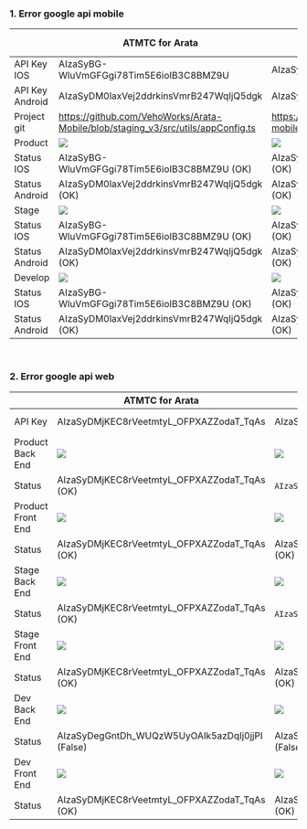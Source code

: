 ### 1. Error google api mobile
| | ATMTC for Arata | ATMTC for GLA | ATMTC for Yamapan | ATMTC demo(2/9/2022) | ATMTC for Daisei-Souko-Allocate | ATMTC for Centlex | ATMTC for MSJ |
| ------ | ------ | ------ | ------ | ------ | ------ | ------ | ------ |
| API Key IOS     | AIzaSyBG-WluVmGFGgi78Tim5E6ioIB3C8BMZ9U | AIzaSyAlWfiOYIbs9V02ZbZxcDlS5KNBv_TqA9U | AIzaSyCeIZL9iZQX-xacY0evlvpsg2u0kmga3GE | NONE | AIzaSyBji1_-FCxvEnWDhjqXKeAiqu6NTSbtCwI | AIzaSyBHJHoGRpPGJEM-O3Ey6BQ7jegY3eI08nQ | AIzaSyARzMomyrVuNDMNWA1ymjZqz8otRjfH1B4 |
| API Key Android | AIzaSyDM0laxVej2ddrkinsVmrB247WqIjQ5dgk | AIzaSyCV0zP51vYEtndrYN_68UlybxcYTLBAMZ8 | AIzaSyAEB8bdWh1wE14jD2rBPw49y1rvw46yOeE | NONE | AIzaSyCtU84glJty7NRZh4J51KCBRwSPi2Hul8w | AIzaSyANoDl9Tw3VzX0V7C0diyxfPlbw6Za5nqA | AIzaSyA0KRWmnabRUk2z40ZbDcWShpeKlvL-dCo |
| Project git     | https://github.com/VehoWorks/Arata-Mobile/blob/staging_v3/src/utils/appConfig.ts | https://github.com/VehoWorks/gac-mobile/blob/product/src/utils/appConfig.ts | https://github.com/thubkit/ATMTC-Yamapan-Mobile/blob/product/src/utils/appConfig.ts | NONE | https://github.com/VehoWorks/ATMTC_Sokou_Mobile/blob/staging/src/utils/appConfig.ts | https://github.com/VehoWorks/ATMTC-Centlex-Mobile/blob/staging/src/utils/appConfig.ts | https://github.com/VehoWorks/atmtc-msj-mobile/blob/staging/src/utils/appConfig.ts |
| Product         | ![](https://res.cloudinary.com/do5mcnq9w/image/upload/v1695092761/error_api_google/arata/Moblie/Api_key_product_ios_android_arata.png) | ![](https://res.cloudinary.com/do5mcnq9w/image/upload/v1695095472/error_api_google/GLA/Mobie/Api_key_product_ios_android_gla.png) | ![](https://res.cloudinary.com/do5mcnq9w/image/upload/v1695099051/error_api_google/Yamapan/Moblie/Api_key_product_ios_android_yamapan.png) | NONE | ![](https://res.cloudinary.com/do5mcnq9w/image/upload/v1701240816/error_api_google/msj/Moblie/msj-mobile-product_fix_1.png)  | ![](https://res.cloudinary.com/do5mcnq9w/image/upload/v1698910954/error_api_google/Cenlex/Moblie/centlex-mobile-product.png) | ![](https://res.cloudinary.com/do5mcnq9w/image/upload/v1698910989/error_api_google/msj/Moblie/msj-mobile-product.png) |
| Status IOS      | AIzaSyBG-WluVmGFGgi78Tim5E6ioIB3C8BMZ9U (OK) | AIzaSyAlWfiOYIbs9V02ZbZxcDlS5KNBv_TqA9U (OK) | AIzaSyCeIZL9iZQX-xacY0evlvpsg2u0kmga3GE (OK) | NONE | AIzaSyBji1_-FCxvEnWDhjqXKeAiqu6NTSbtCwI (OK) | AIzaSyBHJHoGRpPGJEM-O3Ey6BQ7jegY3eI08nQ (OK) | AIzaSyARzMomyrVuNDMNWA1ymjZqz8otRjfH1B4 (OK) |
| Status Android  | AIzaSyDM0laxVej2ddrkinsVmrB247WqIjQ5dgk (OK) | AIzaSyCV0zP51vYEtndrYN_68UlybxcYTLBAMZ8 (OK) | AIzaSyAEB8bdWh1wE14jD2rBPw49y1rvw46yOeE (OK) | NONE | AIzaSyCtU84glJty7NRZh4J51KCBRwSPi2Hul8w (OK) | AIzaSyANoDl9Tw3VzX0V7C0diyxfPlbw6Za5nqA (OK) | AIzaSyA0KRWmnabRUk2z40ZbDcWShpeKlvL-dCo (OK) |
| Stage           | ![](https://res.cloudinary.com/do5mcnq9w/image/upload/v1695092280/error_api_google/arata/Moblie/Api_key_stage_ios_android_arata.png) | ![](https://res.cloudinary.com/do5mcnq9w/image/upload/v1695095678/error_api_google/GLA/Mobie/Api_key_stage_ios_android_gla.png) | ![](https://res.cloudinary.com/do5mcnq9w/image/upload/v1695099229/error_api_google/Yamapan/Moblie/Api_key_stage_ios_android_yamapan.png) | NONE | ![](https://res.cloudinary.com/do5mcnq9w/image/upload/v1698911052/error_api_google/Souko/Moblie/souko-mobile-staging.png) | ![](https://res.cloudinary.com/do5mcnq9w/image/upload/v1698910802/error_api_google/Cenlex/Moblie/centlex-mobile-staging.png) | ![](https://res.cloudinary.com/do5mcnq9w/image/upload/v1698910897/error_api_google/msj/Moblie/msj-mobile-staging.png) |
| Status IOS      | AIzaSyBG-WluVmGFGgi78Tim5E6ioIB3C8BMZ9U (OK) | AIzaSyAlWfiOYIbs9V02ZbZxcDlS5KNBv_TqA9U (OK) | AIzaSyCeIZL9iZQX-xacY0evlvpsg2u0kmga3GE (OK) | NONE | AIzaSyBji1_-FCxvEnWDhjqXKeAiqu6NTSbtCwI (OK) | AIzaSyBHJHoGRpPGJEM-O3Ey6BQ7jegY3eI08nQ (OK) | AIzaSyARzMomyrVuNDMNWA1ymjZqz8otRjfH1B4 (OK) |
| Status Android  | AIzaSyDM0laxVej2ddrkinsVmrB247WqIjQ5dgk (OK) | AIzaSyCV0zP51vYEtndrYN_68UlybxcYTLBAMZ8 (OK) | AIzaSyAEB8bdWh1wE14jD2rBPw49y1rvw46yOeE(OK) | NONE | AIzaSyCtU84glJty7NRZh4J51KCBRwSPi2Hul8w (OK) | AIzaSyANoDl9Tw3VzX0V7C0diyxfPlbw6Za5nqA (OK) | AIzaSyA0KRWmnabRUk2z40ZbDcWShpeKlvL-dCo (OK) |
| Develop         | ![](https://res.cloudinary.com/do5mcnq9w/image/upload/v1700107745/error_api_google/arata/Moblie/Api_key_dev_ios_android_arata.png) | ![](https://res.cloudinary.com/do5mcnq9w/image/upload/v1700107697/error_api_google/GLA/Mobie/Api_key_dev_ios_android_gla.png) | ![](https://res.cloudinary.com/do5mcnq9w/image/upload/v1700107634/error_api_google/Yamapan/Moblie/Api_key_dev_ios_android_yamapan.png) | NONE | ![](https://res.cloudinary.com/do5mcnq9w/image/upload/v1698911026/error_api_google/Souko/Moblie/souko-mobile-develop.png) | ![](https://res.cloudinary.com/do5mcnq9w/image/upload/v1698910760/error_api_google/Cenlex/Moblie/centlex-mobile-dev.png) | ![](https://res.cloudinary.com/do5mcnq9w/image/upload/v1698910861/error_api_google/msj/Moblie/msj-mobile-dev.png) |
| Status IOS      | AIzaSyBG-WluVmGFGgi78Tim5E6ioIB3C8BMZ9U (OK) | AIzaSyAlWfiOYIbs9V02ZbZxcDlS5KNBv_TqA9U (OK) | AIzaSyCeIZL9iZQX-xacY0evlvpsg2u0kmga3GE (OK) | NONE | AIzaSyBji1_-FCxvEnWDhjqXKeAiqu6NTSbtCwI (OK) | AIzaSyBHJHoGRpPGJEM-O3Ey6BQ7jegY3eI08nQ (OK) | AIzaSyARzMomyrVuNDMNWA1ymjZqz8otRjfH1B4 (OK) |
| Status Android  | AIzaSyDM0laxVej2ddrkinsVmrB247WqIjQ5dgk (OK) | AIzaSyCV0zP51vYEtndrYN_68UlybxcYTLBAMZ8 (OK) | AIzaSyAEB8bdWh1wE14jD2rBPw49y1rvw46yOeE (OK) | NONE | AIzaSyCtU84glJty7NRZh4J51KCBRwSPi2Hul8w (OK) | AIzaSyANoDl9Tw3VzX0V7C0diyxfPlbw6Za5nqA (OK) | 	AIzaSyA0KRWmnabRUk2z40ZbDcWShpeKlvL-dCo (OK) |
​
### 2. Error google api web
| | ATMTC for Arata | ATMTC for GLA | ATMTC for Yamapan | ATMTC demo(2/9/2022) | ATMTC for Daisei-Souko-Allocate | ATMTC for Centlex | ATMTC for MSJ | ATMTC for MSJ 2 |
| ------ | ------ | ------ | ------ | ------ | ------ | ------ | ------ | ------ |
| API Key | AIzaSyDMjKEC8rVeetmtyL_OFPXAZZodaT_TqAs | AIzaSyBLnY9PyZ5RFTAUhF5ABPmOudMcq9gYssM | AIzaSyCniZPkuUi6D-qsM72yZyqpoZAjANXg-u0 | AIzaSyBEWcIRCJUaKa8-0Y1bxki0DvnMVDCMIZQ | AIzaSyDXxeDT6gksADYl_hZH4zrwkCDnCki8LjQ | AIzaSyBP11piLBStXdoGhMMzGxCU5h_bmnU5Wgw | AIzaSyCvrMzntUVm_Uza11vp6enXYs4e2vblaXE | AIzaSyCvrMzntUVm_Uza11vp6enXYs4e2vblaXE |
| Product Back End  | ![](https://res.cloudinary.com/do5mcnq9w/image/upload/v1695094370/error_api_google/arata/Back%20End/arata_back_end_product.png) | ![](https://res.cloudinary.com/do5mcnq9w/image/upload/v1695097802/error_api_google/GLA/Back%20end/gla_back_end_product.png) | ![](https://res.cloudinary.com/do5mcnq9w/image/upload/v1698743795/error_api_google/Yamapan/Back%20end/yamapan_back_end_product.png) |  | ![](https://res.cloudinary.com/do5mcnq9w/image/upload/v1701233757/error_api_google/Souko/BackEnd/souko_back_end_product.png) | ![](https://res.cloudinary.com/do5mcnq9w/image/upload/v1701233861/error_api_google/Cenlex/Backend/centlex_back_end_product.png) | ![](https://res.cloudinary.com/do5mcnq9w/image/upload/v1701233949/error_api_google/msj/BackEnd/msj_back_end_product_fix_1.png) | ![](https://res.cloudinary.com/do5mcnq9w/image/upload/v1700637915/error_api_google/msj/BackEnd/msj_back_end_product.png) |
| Status  | AIzaSyDMjKEC8rVeetmtyL_OFPXAZZodaT_TqAs (OK) | `AIzaSyDegGntDh_WUQzW5UyOAIk5azDqIj0jjPI` (False) | `AIzaSyDegGntDh_WUQzW5UyOAIk5azDqIj0jjPI` (False) |  | AIzaSyDXxeDT6gksADYl_hZH4zrwkCDnCki8LjQ (OK) | AIzaSyBP11piLBStXdoGhMMzGxCU5h_bmnU5Wgw (OK) | AIzaSyCvrMzntUVm_Uza11vp6enXYs4e2vblaXE (OK) | AIzaSyCvrMzntUVm_Uza11vp6enXYs4e2vblaXE (OK) |
| Product Front End  | ![](https://res.cloudinary.com/do5mcnq9w/image/upload/v1695094656/error_api_google/arata/Front%20End/arata_front_end_product.png) | ![](https://res.cloudinary.com/do5mcnq9w/image/upload/v1695098058/error_api_google/GLA/Front%20end/gla_front_end_product.png) | ![](https://res.cloudinary.com/do5mcnq9w/image/upload/v1698744096/error_api_google/Yamapan/Front%20end/yamapan_front_end_product.png) |  | ![](https://res.cloudinary.com/do5mcnq9w/image/upload/v1701233805/error_api_google/Souko/FrontEnd/souko_front_end_product.png) | ![](https://res.cloudinary.com/do5mcnq9w/image/upload/v1701233906/error_api_google/Cenlex/FrontEnd/centlex_front_end_product.png) | ![](https://res.cloudinary.com/do5mcnq9w/image/upload/v1701234018/error_api_google/msj/FrontEnd/msj_front_end_product_fix_1.png) | ![](https://res.cloudinary.com/do5mcnq9w/image/upload/v1700637975/error_api_google/msj/FrontEnd/msj_front_end_product.png) |
| Status  | AIzaSyDMjKEC8rVeetmtyL_OFPXAZZodaT_TqAs (OK) | AIzaSyBLnY9PyZ5RFTAUhF5ABPmOudMcq9gYssM (OK) | `AIzaSyDegGntDh_WUQzW5UyOAIk5azDqIj0jjPI` (False) |  | AIzaSyDXxeDT6gksADYl_hZH4zrwkCDnCki8LjQ (OK) | AIzaSyBP11piLBStXdoGhMMzGxCU5h_bmnU5Wgw (OK) | AIzaSyCvrMzntUVm_Uza11vp6enXYs4e2vblaXE (OK) | AIzaSyCvrMzntUVm_Uza11vp6enXYs4e2vblaXE (OK) |
| Stage Back End  | ![](https://res.cloudinary.com/do5mcnq9w/image/upload/v1695094794/error_api_google/arata/Back%20End/arata_back_end_stage.png)   | ![](https://res.cloudinary.com/do5mcnq9w/image/upload/v1695098308/error_api_google/GLA/Back%20end/gla_back_end_stage.png) | NONE | | ![](https://res.cloudinary.com/do5mcnq9w/image/upload/v1698896051/error_api_google/Souko/BackEnd/souko_back_end_stage.png)  |
| Status  | AIzaSyDMjKEC8rVeetmtyL_OFPXAZZodaT_TqAs (OK) | `AIzaSyDegGntDh_WUQzW5UyOAIk5azDqIj0jjPI` (False) | NONE |   | `AIzaSyDXxeDT6gksADYl_hZH4zrwkCDnCki8LjQ` (142) (OK) |
| Stage Front End  | ![](https://res.cloudinary.com/do5mcnq9w/image/upload/v1695094903/error_api_google/arata/Front%20End/arata_front_end_stage.png) | ![](https://res.cloudinary.com/do5mcnq9w/image/upload/v1695098421/error_api_google/GLA/Front%20end/gla_front_end_stage.png) | NONE |  | ![](https://res.cloudinary.com/do5mcnq9w/image/upload/v1698896464/error_api_google/Souko/FrontEnd/souko_front_end_stage.png) |
| Status  | AIzaSyDMjKEC8rVeetmtyL_OFPXAZZodaT_TqAs (OK) | AIzaSyBLnY9PyZ5RFTAUhF5ABPmOudMcq9gYssM (OK) | NONE | | AIzaSyDXxeDT6gksADYl_hZH4zrwkCDnCki8LjQ (OK) |
| Dev Back End | ![](https://res.cloudinary.com/do5mcnq9w/image/upload/v1700120596/error_api_google/arata/Back%20End/arata_back_end_dev.png) | ![](https://res.cloudinary.com/do5mcnq9w/image/upload/v1700120671/error_api_google/GLA/Back%20end/gla_back_end_dev.png) | ![](https://res.cloudinary.com/do5mcnq9w/image/upload/v1700120752/error_api_google/Yamapan/Back%20end/yamapan_back_end_dev.png) | | ![](https://res.cloudinary.com/do5mcnq9w/image/upload/v1698899411/error_api_google/Souko/BackEnd/souko_back_end_dev.png)    | ![](https://res.cloudinary.com/do5mcnq9w/image/upload/v1698899134/error_api_google/Cenlex/Backend/centlex_back_end_dev.png.png) | ![](https://res.cloudinary.com/do5mcnq9w/image/upload/v1698899299/error_api_google/msj/BackEnd/msj_back_end_dev.png) |
| Status | AIzaSyDegGntDh_WUQzW5UyOAIk5azDqIj0jjPI (False) | AIzaSyDegGntDh_WUQzW5UyOAIk5azDqIj0jjPI (False) | AIzaSyCniZPkuUi6D-qsM72yZyqpoZAjANXg-u0 (OK) | | AIzaSyDXxeDT6gksADYl_hZH4zrwkCDnCki8LjQ(OK) | AIzaSyBP11piLBStXdoGhMMzGxCU5h_bmnU5Wgw(OK) | AIzaSyCvrMzntUVm_Uza11vp6enXYs4e2vblaXE(OK) |
| Dev Front End | ![](https://res.cloudinary.com/do5mcnq9w/image/upload/v1700120631/error_api_google/arata/Front%20End/arata_front_end_dev.png) | ![](https://res.cloudinary.com/do5mcnq9w/image/upload/v1700120705/error_api_google/GLA/Front%20end/gla_front_end_dev.png) | ![](https://res.cloudinary.com/do5mcnq9w/image/upload/v1700120782/error_api_google/Yamapan/Front%20end/yamapan_front_end_dev.png)   | | ![](https://res.cloudinary.com/do5mcnq9w/image/upload/v1698899443/error_api_google/Souko/FrontEnd/souko_front_end_dev.png)  | ![](https://res.cloudinary.com/do5mcnq9w/image/upload/v1698899220/error_api_google/Cenlex/FrontEnd/centlex_front_end_dev.png.png) | ![](https://res.cloudinary.com/do5mcnq9w/image/upload/v1698899355/error_api_google/msj/FrontEnd/msj_front_end_dev.png) |
| Status |   AIzaSyDMjKEC8rVeetmtyL_OFPXAZZodaT_TqAs (OK)   | AIzaSyBLnY9PyZ5RFTAUhF5ABPmOudMcq9gYssM (OK) | AIzaSyCniZPkuUi6D-qsM72yZyqpoZAjANXg-u0 (OK) | | AIzaSyDXxeDT6gksADYl_hZH4zrwkCDnCki8LjQ(OK) | AIzaSyBP11piLBStXdoGhMMzGxCU5h_bmnU5Wgw(OK) | AIzaSyCvrMzntUVm_Uza11vp6enXYs4e2vblaXE(OK) |
